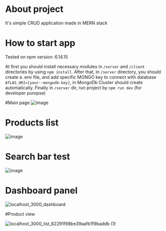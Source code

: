 # About project

It's simple CRUD application made in MERN stack

# How to start app
Tested on npm version: 6.14.15

At first you should install necessary modules in `/server` and `/client` directories by using `npm install`.
After that, in `/server` directory, you should create a .env file, and add specific MONGO key to connect with database `ATLAS_URI=[your--mongodb-key]`, in MongoDb Cluster should create automatically.
Finally in `/server` dir, run project by `npm run dev` (for developer puropse)


#Main page
![image](https://user-images.githubusercontent.com/47278535/175505340-00c475d6-f21d-4daf-9f23-8d03326aac84.png)

# Products list

![image](https://user-images.githubusercontent.com/47278535/175505439-8ab4f173-36e5-4490-be3a-768d57300cdb.png)

# Search bar test

![image](https://user-images.githubusercontent.com/47278535/175505512-48bfd223-15fc-448f-b068-d36d1ba80b36.png)

# Dashboard panel

![localhost_3000_dashboard](https://user-images.githubusercontent.com/47278535/175505737-2bc7b2c3-56b9-450e-83ba-0043707e68fe.png)

#Product view

![localhost_3000_list_62291f98be39aafb1f9baddb (1)](https://user-images.githubusercontent.com/47278535/175506182-a5ef7e6d-c734-4bf8-96bf-3caada8cfb1c.png)
